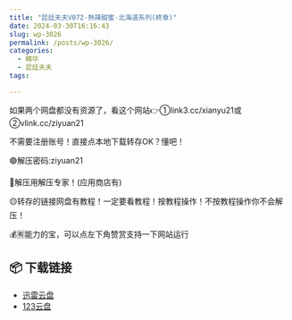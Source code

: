 ```yaml
---
title: "昆廷夫夫V072-熱辣甜蜜·北海道系列(終章)"
date: 2024-03-30T16:16:43
slug: wp-3026
permalink: /posts/wp-3026/
categories:
  - 精华
  - 昆廷夫夫
tags:

---
```


如果两个网盘都没有资源了，看这个网站👉①link3.cc/xianyu21或②vlink.cc/ziyuan21

不需要注册账号！直接点本地下载转存OK？懂吧！

🟢解压密码:ziyuan21

🔵解压用解压专家！(应用商店有)

🟡转存的链接网盘有教程！一定要看教程！按教程操作！不按教程操作你不会解压！

💰🈶能力的宝，可以点左下角赞赏支持一下网站运行

## 📦 下载链接
- [迅雷云盘](https://blziyuan21.com/pay-download/3026?key=a0f3aae4b1&down_id=0)
- [123云盘](https://blziyuan21.com/pay-download/3026?key=a0f3aae4b1&down_id=1)

